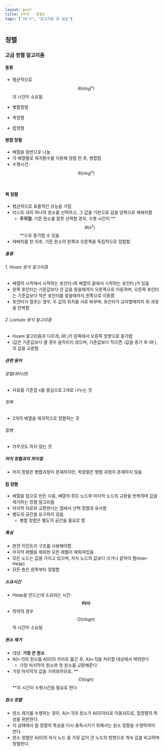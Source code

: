 ```yaml
---
layout: post
title: 5주차 - 정렬2
tags: ["24-2", "알고리즘 및 실습"]
---
```




## 정렬

### 고급 정렬 알고리즘

#### 종류

- 평균적으로 $$θ(nlog^n)$$의 시간이 소요됨

- 병합정렬
- 퀵정렬
- 힙정렬

#### 병합 정렬

- 배열을 절반으로 나눔
- 각 배열별로 재귀함수를 이용해 정렬 한 후, 병합함
- 수행시간: $$θ(n log^n)$$

<br>

#### 퀵 정렬

- 평균적으로 효율적인 성능을 가짐
- 리스트 내의 하나의 원소를 선택하고, 그 값을 기반으로 값을 양쪽으로 재배치함
  - **주의점**: 기준 원소를 잘못 선택할 경우, 수행 시간이 **$$θ(n^2)$$**으로 증가할 수 있음
- 재배치를 한 이후, 기준 원소의 왼쪽과 오른쪽을 독립적으로 정렬함

##### 종류

###### 1. Hoare 방식 알고리즘

- 배열의 시작에서 시작하는 포인터 i와 배열의 끝에서 시작하는 포인터 j가 있음
- 왼쪽 포인터는 기준값보다 큰 값을 찾을때까지 오른쪽으로 이동하며, 오른쪽 포인터는 기준값보다 작은 포인터를 찾을때까지 왼쪽으로 이동함
- 포인터가 멈추는 경우, 두 값의 위치를 서로 바꾸며, 포인터가 교차할때까지 위 과정을 반복함

###### 2. Lomuto 방식 알고리즘

- Hoare 알고리즘과 다르게, i와 j가 왼쪽에서 오른쪽 방향으로 증가함
- i값은 기준값보다 클 경우 움직이지 않으며, 기준값보다 작으면, i값을 증가 후 i와 j의 값을 교환함

##### 관련 용어

###### 분할(파티션)

- 자료를 기준점 x를 중심으로 2개로 나누는 것

###### 정복

- 2개의 배열을 재귀적으로 정렬하는 것

###### 합병

- 아무것도 하지 않는 것

##### 머지 정렬과의 차이점

- 머지 정렬은 병합과정이 존재하지만, 퀵정렬은 병합 과정이 존재하지 않음



#### 힙 정렬

- 배열을 힙으로 만든 다음, 배열의 루트 노드와 마지막 노드의 교환을 반복하며 값을 제거하는 정렬 알고리즘
- 마지막 자료와 교환한다는 점에서 선택 정렬과 유사함
- 별도의 공간을 요구하지 않음
  - 병합 정렬은 별도의 공간을 필요로 함

##### 특성

- 완전 이진트리 구조를 사용해야함
- 마지막 레벨을 제외한 모든 레벨이 채워져있음
- 모든 노드는 값을 가지고 있으며, 자식 노드의 값보다 크거나 같아야 함(max-Heap)
- 모든 층은 왼쪽부터 정렬함

##### 소요시간

- Heap을 만드는데 소요되는 시간: **$$θ(n)$$**
- 최악의 경우 $$O(n log n)$$의 시간이 소요됨

##### 원소 제거

- 대상: **가장 큰 원소**
- A[n-1]의 원소를 A[0]의 자리로 옮긴 후, A[n-1]을 처리할 대상에서 제외한다
  - 가장 마지막의 원소와 첫 원소를 교환해준다
- 가장 마지막의 값을 가져와하므로, **$$O(log n)$$**의 시간이 수행시간을 필요로 한다

##### 원소 정렬

- 원소 제거를 수행하는 경우, A[n-1]의 원소가 A[0]자리로 이동되므로, 힙정렬의 특성을 위반한다.
- 이 상태에서 힙 정렬의 특성을 다시 충족시키기 위해서는 원소 정렬을 수행하여야 한다.
- 원소 정렬은 A[0]의 자식 노드 중 가장 값이 큰 노드의 방향으로 계속 값을 비교하며 정렬한다.
